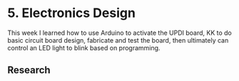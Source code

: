 # 5. Electronics Design  

This week I learned how to use Arduino to activate the UPDI board, KK to do basic circuit board design, fabricate and test the board, then ultimately can control an LED light to blink based on programming.  
 
## Research

